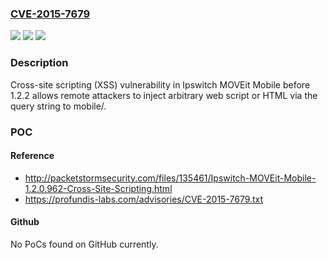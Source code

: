 ### [CVE-2015-7679](https://cve.mitre.org/cgi-bin/cvename.cgi?name=CVE-2015-7679)
![](https://img.shields.io/static/v1?label=Product&message=n%2Fa&color=blue)
![](https://img.shields.io/static/v1?label=Version&message=n%2Fa&color=blue)
![](https://img.shields.io/static/v1?label=Vulnerability&message=n%2Fa&color=brighgreen)

### Description

Cross-site scripting (XSS) vulnerability in Ipswitch MOVEit Mobile before 1.2.2 allows remote attackers to inject arbitrary web script or HTML via the query string to mobile/.

### POC

#### Reference
- http://packetstormsecurity.com/files/135461/Ipswitch-MOVEit-Mobile-1.2.0.962-Cross-Site-Scripting.html
- https://profundis-labs.com/advisories/CVE-2015-7679.txt

#### Github
No PoCs found on GitHub currently.

